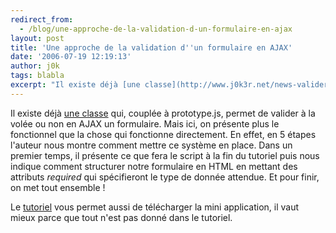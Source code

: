 ```yaml
---
redirect_from:
  - /blog/une-approche-de-la-validation-d-un-formulaire-en-ajax
layout: post
title: 'Une approche de la validation d''un formulaire en AJAX'
date: '2006-07-19 12:19:13'
author: j0k
tags: blabla
excerpt: "Il existe déjà [une classe](http://www.j0k3r.net/news-valider-un-formulaire-avec-prototype-js-1286.html) qui, couplée à prototype.js, permet de valider à la volée ou non en AJAX un formulaire.     \nMais ici, on présente plus le fonctionnel que la chose qui fonctionne directement. En effet, en 5 étapes l'auteur nous montre comment mettre ce système en      …"
---
```


Il existe déjà [une classe](http://www.j0k3r.net/news-valider-un-formulaire-avec-prototype-js-1286.html) qui, couplée à prototype.js, permet de valider à la volée ou non en AJAX un formulaire.
Mais ici, on présente plus le fonctionnel que la chose qui fonctionne directement. En effet, en 5 étapes l'auteur nous montre comment mettre ce système en place. Dans un premier temps, il présente ce que fera le script à la fin du tutoriel puis nous indique comment structurer notre formulaire en HTML en mettant des attributs *required* qui spécifieront le type de donnée attendue. Et pour finir, on met tout ensemble !

Le [tutoriel](http://ajaxian.com/archives/a-basic-approach-to-server-side-data-validation-with-ajax) vous permet aussi de télécharger la mini application, il vaut mieux parce que tout n'est pas donné dans le tutoriel.
